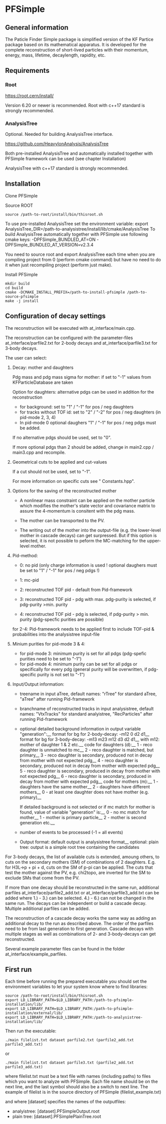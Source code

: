 # PFSimple

## General information

The Paticle Finder Simple package is simplified version of the KF Partice package based on its mathematical apparatus. It is developed for the complete reconstruction of short-lived particles with their momentum, energy, mass, lifetime, decaylength, rapidity, etc.

## Requirements

### Root

https://root.cern/install/

Version 6.20 or newer is recommended. Root with c++17 standard is strongly recommended.

### AnalysisTree

Optional. Needed for building AnalysisTree interface.

https://github.com/HeavyIonAnalysis/AnalysisTree

Both pre-installed AnalysisTree and automatically installed together with PFSimple framework can be used (see chapter Installation)

AnalysisTree with c++17 standard is strongly recommended.

## Installation

Clone PFSimple
    
Source ROOT

    source /path-to-root/install/bin/thisroot.sh
    
To use pre-installed AnalysisTree set the environment variable:
    export AnalysisTree_DIR=/path-to-analysistree/install/lib/cmake/AnalysisTree
To build AnalysisTree automatically together with PFSimple use following cmake keys:
    -DPFSimple_BUNDLED_AT=ON
    -DPFSimple_BUNDLED_AT_VERSION=v2.3.4
    
You need to source root and export AnalysisTree each time when you are compiling project from 0 (perform cmake command) but have no need to do it when just recompiling project (perform just make).
    
Install PFSimple
    
    mkdir build
    cd build
    cmake -DCMAKE_INSTALL_PREFIX=/path-to-install-pfsimple /path-to-source-pfsimple
    make -j install
    
## Configuration of decay settings

The reconstruction will be executed with at_interface/main.cpp.

The reconstruction can be configured with the parameter-files
at_interface/parfile2.txt for 2-body decays and at_interface/parfile3.txt for 3-body decays.

The user can select:
1) Decay: mother and daughters

	Pdg mass and pdg mass sigma for mother: if set to "-1" values from
	KFParticleDatabase are taken
   
   Option for daughters: alternative pdgs can be used in addition
   for the reconstruction
   - for background: set to "1" / "-1" for pos / neg daughters
   - for tracks without TOF id: set to "2" / "-2" for pos / neg
   daughters (in pid-mode 2, 3, 4)
   - In pid-mode 0 optional daughers "1" / "-1" for pos / neg pdgs must be added.

   If no alternative pdgs should be used, set to "0".

   If more optional pdgs than 2 should be added, change in main2.cpp /
   main3.cpp and recompile.

2) Geometrical cuts to be applied and cut-values

   If a cut should not be used, set to "-1".

   For more information on specific cuts see " Constants.hpp".

3)  Options for the saving of the reconstructed mother

    - A nonlinear mass constraint can be applied on the mother particle which modifies the mother's state vector and covariance matrix to
    assure the 4-momentum is consitent with the pdg mass. 

    - The mother can be transported to the PV.

    - The writing out of the mother into the output-file (e.g. the lower-level mother in cascade decays) can get surpressed. But
	if this option is selected, it is not possible to peform the MC-matching for the upper-level mother.
	
4) Pid-method:
   
   - 0: no pid (only charge information is used ! optional daughers must
   be set to "1" / "-1" for pos / neg pdgs !)
   
   - 1: mc-pid
 
   - 2: reconstructed TOF pid - default from Pid-framework
   
   - 3: reconstructed TOF pid - pdg with max. pdg-purity is selected, if pdg-purity >min. purity
   
   - 4: reconstructed TOF pid - pdg is selected, if pdg-purity > min. purity (pdg-specfic purities are possible)

   for 2-4: Pid-framework needs to be applied first to include TOF-pid & probabilities into the analysistree input-file

5) Minium purities for pid-mode 3 & 4:
   - for pid-mode 3: minimum purity is set for all pdgs (pdg-spefic purities
   need to be set to "-1")
   - for pid-mode 4: minimum purity can be set for all pdgs or specifically
   for every pdg (general purity will be overwritten, if pdg-specific
   purity is not set to "-1")

6) Input/Output information:
   - treename in input aTree, default names: "rTree" for standard aTree,
   "aTree" after running Pid-framework
   - branchname of reconstructed tracks in input analysistree, default names: "VtxTracks"
     for standard analyistree, "RecParticles" after running Pid-framework
   - optional detailed background information in output variable "generation":__
	  format for bg for 2-body-decay: -m12 0 d2 d1__
	  format for bg for 3-body-decay: -m13 m23 m12 d3 d2 d1__ 
      with m12: mother of daughter 1 & 2 etc.__
	  code for daughters (d):__
	    1 - reco daughter is unmatched to mc__
        2 - reco daughter is matched, but primary__
        3 - reco daughter is secondary, produced not in decay from mother with not expected pdg__
        4 - reco daughter is secondary, produced not in decay from mother with expected pdg__
        5 - reco daughter is secondary, produced in decay from mother with not expected pdg__
        6 - reco daughter is secondary, produced in decay from mother with expected pdg__
	  code for mothers (m):__
	    1 - daughters have the same mother__
        2 - daughters have different mothers__
        0 - at least one daughter does not have mother (e.g. primary)__

       If detailed background is not selected or if mc match for mother is found, value of variable "generation" is:__
        0 - no mc match for mother__
        1 - mother is primary particle__
        2 - mother is second generation etc.__
		 
   - number of events to be processed (-1 = all events)
   - Output format: default output is analysistree format__
      optional: plain tree: output is a simple root tree containing the candidates

For 3-body decays, the list of available cuts is extended, amoung others, to cuts
on the secondary mothers (SM) of combinations of 2 daughters. E.g. for
H3L->p + pi + d, cuts on the SM of p-pi can be applied. The cuts
that test the mother against the PV, e.g. chi2topo, are inverted for
the SM to exclude SMs that come from the PV.

If more than one decay should be reconstructed in the same run, additional
parfiles at_interface/parfile2_add.txt or at_interface/parfile3_add.txt can be added
where 1.) - 3.) can be selected. 4.) - 6.) can not be changed in the same run. The 
decays can be independent or build a cascade decay. Multiple additional
parfiles can be added.

The reconstruction of a cascade decay works the same way as adding an additional decay
to the run as described above. The order of the parfiles need to be from last generation to
first generation. Cascade decays with multiple stages as well as combinations of
2- and 3-body-decays can get reconstructed.

Several example parameter files can be found in the folder at_interface/example_parfiles.

## First run

Each time before running the prepared executable you should set the environment variables to let your system know where to find libraries:

    source /path-to-root/install/bin/thisroot.sh
    export LD_LIBRARY_PATH=$LD_LIBRARY_PATH:/path-to-pfsimple-installation/lib/
    export LD_LIBRARY_PATH=$LD_LIBRARY_PATH:/path-to-pfsimple-installation/external/lib/
    export LD_LIBRARY_PATH=$LD_LIBRARY_PATH:/path-to-analysistree-installation/lib/
 
Then run the executable:

    ./main filelist.txt dataset parfile2.txt (parfile2_add.txt parfile3_add.txt)

or

    ./main filelist.txt dataset parfile3.txt (parfile2_add.txt parfile3_add.txt)
	
where filelist.txt must be a text file with names (including paths) to
files which you want to analyze with PFSimple. Each file name should
be on the next line, and the last symbol should also be a switch to
next line. The example of filelist is in the source directory of
PFSimple (filelist_example.txt)

and where [dataset] specifies the names of the outputfiles:
- analyistree: [dataset].PFSimpleOutput.root
- plain tree: [dataset].PFSimplePlainTree.root

